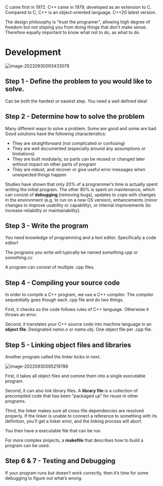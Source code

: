 C came first in 1972. C++ came in 1979, developed as an extension to C. Compared to C, C++ is an object-oriented language. C++20 latest version. 

The design philosophy is "trust the programer", allowing high degree of freedom but not stoping you from doing things that don't make sense. Therefore equally important to know what not to do, as what to do. 

# Development

![image-20220930093433078](C:\Users\Johan\AppData\Roaming\Typora\typora-user-images\image-20220930093433078.png)

## Step 1 - Define the problem to you would like to solve.

 Can be both the hardest or easiest step. You need a well defined idea!

## Step 2 - Determine how to solve the problem

Many different ways to solve a problem. Some are good and some are bad. Good solutions have the following characteristics:

- They are straighforward (not complicated or confusing)
- They are well documented (especially around any assumptions or limitations)
- They are built modularly, so parts can be reused or changed later without impact on other parts of program
- They are robust, and recover or give useful error messages when unexpected things happen

Studies have shown that only 20% of a programmer’s time is actually spent writing the initial program. The other 80% is spent on maintenance, which can consist of **debugging** (removing bugs), updates to cope with changes in the environment (e.g. to run on a new OS version), enhancements (minor changes to improve usability or capability), or internal improvements (to increase reliability or maintainability).

## Step 3 - Write the program

You need knowledge of programming and a text editor. Specifically a code editor! 

The programs you write will typically be named *something.cpp* or *something.cc*

A program can consist of multiple .cpp files. 

## Step 4 - Compiling your source code

In order to compile a C++ program, we use a C++ compiler. The compiler sequentially goes though each .cpp file and do two things. 

First, it checks so the code follows rules of C++ language. Otherwise it throws an error.

Second, it translates your C++ source code into machine language in an **object file**. Designated *name.o* or *name.obj*.  One object file per .cpp file. 

## Step 5 - Linking object files and libraries

Another program called the linker kicks in next. 

![image-20220930095219788](C:\Users\Johan\AppData\Roaming\Typora\typora-user-images\image-20220930095219788.png)

First, it takes all object files and comine them into a single executable program. 

Second, it can also link library files. A **library file** is a collection of precompiled code that has been “packaged up” for reuse in other programs.

Third, the linker makes sure all cross-file dependencies are resolved properly. If the linker is unable to connect a reference to something with its definition, you’ll get a linker error, and the linking process will abort.

You then have a executable file that can be run. 

For more complex projects, a **makefile** that describes how to build a program can be used. 

## Step 6 & 7 - Testing and Debugging

If your program runs but doesn’t work correctly, then it’s time for some debugging to figure out what’s wrong.